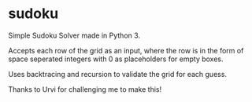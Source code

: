 # sudoku
Simple Sudoku Solver made in Python 3. 

Accepts each row of the grid as an input, where the row is in the form of space seperated integers with 0 as placeholders for empty boxes.

Uses backtracing and recursion to validate the grid for each guess.

Thanks to Urvi for challenging me to make this!
